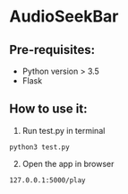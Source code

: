 # AudioSeekBar

## Pre-requisites:
* Python version > 3.5
* Flask

## How to use it:

1. Run test.py in terminal

```
python3 test.py
```

2. Open the app in browser

```
127.0.0.1:5000/play
```
